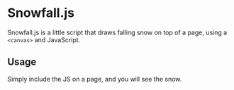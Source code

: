 # Snowfall.js

Snowfall.js is a little script that draws falling snow on top of a page, using a `<canvas>` and JavaScript.

## Usage

Simply include the JS on a page, and you will see the snow.

